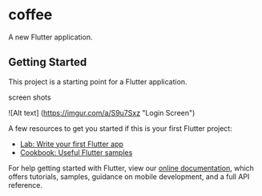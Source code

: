 # coffee

A new Flutter application.

## Getting Started

This project is a starting point for a Flutter application.

screen shots

![Alt text] (https://imgur.com/a/S9u7Sxz "Login Screen")

A few resources to get you started if this is your first Flutter project:

- [Lab: Write your first Flutter app](https://flutter.dev/docs/get-started/codelab)
- [Cookbook: Useful Flutter samples](https://flutter.dev/docs/cookbook)

For help getting started with Flutter, view our
[online documentation](https://flutter.dev/docs), which offers tutorials,
samples, guidance on mobile development, and a full API reference.
